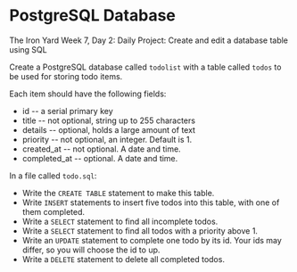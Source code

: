 # PostgreSQL Database
The Iron Yard Week 7, Day 2: Daily Project: Create and edit a database table using SQL

Create a PostgreSQL database called `todolist` with a table called `todos` to be used for storing todo items.

Each item should have the following fields:

* id -- a serial primary key
* title -- not optional, string up to 255 characters
* details -- optional, holds a large amount of text
* priority -- not optional, an integer. Default is 1.
* created_at -- not optional. A date and time.
* completed_at -- optional. A date and time.

In a file called `todo.sql`:

* Write the `CREATE TABLE` statement to make this table.
* Write `INSERT` statements to insert five todos into this table, with one of them completed.
* Write a `SELECT` statement to find all incomplete todos.
* Write a `SELECT` statement to find all todos with a priority above 1.
* Write an `UPDATE` statement to complete one todo by its id. Your ids may differ, so you will choose the id to up.
* Write a `DELETE` statement to delete all completed todos.
